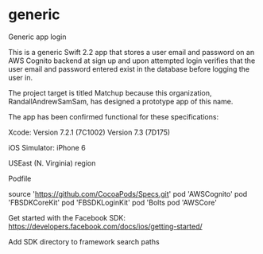 # generic
Generic app login

This is a generic Swift 2.2 app that stores a user email and password on an AWS Cognito backend at sign up and upon attempted login verifies that the user email and password entered exist in the database before logging the user in.

The project target is titled Matchup because this organization, RandallAndrewSamSam, has designed a prototype app of this name.

The app has been confirmed functional for these specifications:

Xcode: Version 7.2.1 (7C1002)
       Version 7.3 (7D175)

iOS Simulator: iPhone 6

USEast (N. Virginia) region

Podfile

source 'https://github.com/CocoaPods/Specs.git'
pod 'AWSCognito'
pod 'FBSDKCoreKit'
pod 'FBSDKLoginKit'
pod 'Bolts
pod 'AWSCore'

Get started with the Facebook SDK:
https://developers.facebook.com/docs/ios/getting-started/

Add SDK directory to framework search paths 
